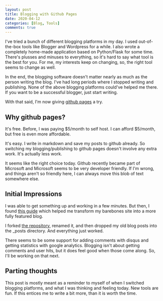 ```yaml
---
layout: post
title: Blogging with Github Pages
date: 2020-04-12
categories: [Blog, Tools]
comments: true
---
```


I've tried a bunch of different blogging platforms in my day. I used out-of-the-box tools like Blogger and Wordpress for a while. I also wrote a completely home-made application based on Python/Flask for some time. There's plusses and minuses to everything, so it's hard to say what tool is the best for you. For me, my interests keep on changing, so, the right tool seems to change as well.

In the end, the blogging software doesn't matter nearly as much as the person writing the blog. I've had long periods where I stopped writing and publishing. None of the above blogging platforms could've helped me there. If you want to be a successful blogger, just start writing.

With that said, I'm now giving [github pages](https://pages.github.com/) a try.

## Why github pages? 

It's free. Before, I was paying $5/month to self host. I can afford $5/month, but free is even more affordable.

It's easy. I write in markdown and save my posts to github already. So switching my blogging/publishing to github pages doesn't involve any extra work. It's actually less work.

It seems like the right choice today. Github recently became part of Microsoft and Microsoft seems to be very developer friendly. If I'm wrong, and things aren't so friendly here, I can always move this blob of text somewhere else.

## Initial Impressions

I was able to get something up and working in a few minutes. But then, I found [this guide](https://www.smashingmagazine.com/2014/08/build-blog-jekyll-github-pages/) which helped me transform my barebones site into a more fully featured blog. 

I forked [the repository](https://github.com/barryclark/jekyll-now), renamed it, and then dropped my old blog posts into the _posts directory. And everything just worked.

There seems to be some support for adding comments with disqus and getting statistics with google analytics. Blogging isn't about getting comments and user hits, but it does feel good when those come along. So, I'll be working on that next.

## Parting thoughts

This post is mostly meant as a reminder to myself of when I switched blogging platforms, and what I was thinking and feeling today. New tools are fun. If this entices me to write a bit more, than it is worth the time.
